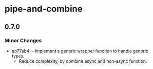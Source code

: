 # pipe-and-combine

## 0.7.0

### Minor Changes

- ab77ab4: - Implement a generic wrapper function to handle generic types.
  - Reduce complexity, by combine async and non-async function.

